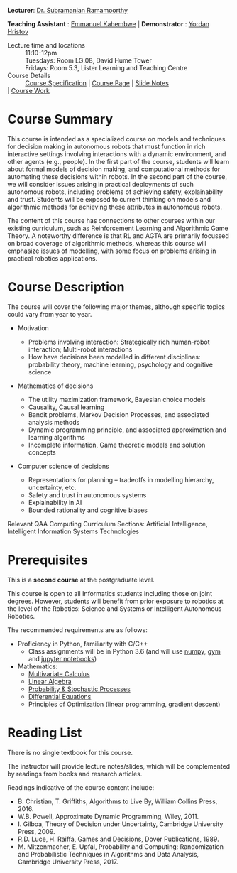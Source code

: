 **Lecturer**: [Dr. Subramanian Ramamoorthy](http://homepages.inf.ed.ac.uk/sramamoo)

**Teaching Assistant** : [Emmanuel Kahembwe](https://www.edinburgh-robotics.org/students/emmanuel-kahembwe) | **Demonstrator** : [Yordan Hristov](https://www.inf.ed.ac.uk/people/students/Yordan_Hristov.html)
<dl>
<dt>Lecture time and locations</dt>
<dd>11:10-12pm</dd>
<dd>Tuesdays: Room LG.08, David Hume Tower</dd>
<dd>Fridays: Room 5.3, Lister Learning and Teaching Centre </dd>
<dt>Course Details</dt>
<dd><a href="http://www.drps.ed.ac.uk/17-18/dpt/cxinfr11090.htm">Course Specification</a> | <a href="http://www.inf.ed.ac.uk/teaching/courses/dmr">Course Page</a>  | <a href="https://infr11090.github.io/notes" >Slide Notes</a>  </dd> |  <a href="https://infr11090.github.io/cw" >Course Work</a>  </dd>
</dl>

# [](#summary) Course Summary

This course is intended as a specialized course on models and techniques for decision making in autonomous robots that must function in rich interactive settings involving interactions with a dynamic environment, and other agents (e.g., people). In the first part of the course, students will learn about formal models of decision making, and computational methods for automating these decisions within robots. In the second part of the course, we will consider issues arising in practical deployments of such autonomous robots, including problems of achieving safety, explainability and trust. Students will be exposed to current thinking on models and algorithmic methods for achieving these attributes in autonomous robots.

The content of this course has connections to other courses within our existing curriculum, such as Reinforcement Learning and Algorithmic Game Theory. A noteworthy difference is that RL and AGTA are primarily focussed on broad coverage of algorithmic methods, whereas this course will emphasize issues of modelling, with some focus on problems arising in practical robotics applications.


# [](#themes) Course Description
The course will cover the following major themes, although specific topics could vary from year to year.

*	Motivation
	- Problems involving interaction: Strategically rich human-robot interaction; Multi-robot interactions
	- How have decisions been modelled in different disciplines: probability theory, machine learning, psychology and cognitive science

*	Mathematics of decisions
	- The utility maximization framework, Bayesian choice models
	- Causality, Causal learning
	- Bandit problems, Markov Decision Processes, and associated analysis methods
	- Dynamic programming principle, and associated approximation and learning algorithms
	- Incomplete information, Game theoretic models and solution concepts

*	Computer science of decisions
	- Representations for planning – tradeoffs in modelling hierarchy, uncertainty, etc.
	- Safety and trust in autonomous systems
	- Explainability in AI
	- Bounded rationality and cognitive biases

Relevant QAA Computing Curriculum Sections: Artificial Intelligence, Intelligent Information Systems Technologies

# [](#requisites) Prerequisites
This is a **second course** at the postgraduate level.

This course is open to all Informatics students including those on joint degrees. However, students will benefit from prior exposure to robotics at the level of the Robotics: Science and Systems or Intelligent Autonomous Robotics.

The recommended requirements are as follows:
*	Proficiency in Python, familiarity with C/C++
	* Class assignments will be in Python 3.6 (and will use [numpy](http://cs231n.github.io/python-numpy-tutorial/), [gym](https://github.com/openai/gym) and [jupyter notebooks](https://medium.com/codingthesmartway-com-blog/getting-started-with-jupyter-notebook-for-python-4e7082bd5d46))
*	Mathematics:
	- [Multivariate Calculus](https://ocw.mit.edu/courses/mathematics/18-02-multivariable-calculus-fall-2007/)
	- [Linear Algebra](https://ocw.mit.edu/courses/mathematics/18-06-linear-algebra-spring-2010/)
	- [Probability & Stochastic Processes](https://projects.iq.harvard.edu/stat110/youtube)
	- [Differential Equations](https://ocw.mit.edu/courses/mathematics/18-03-differential-equations-spring-2010/)
	- Principles of Optimization (linear programming, gradient descent)

# [](#reading) Reading List

There is no single textbook for this course. 

The instructor will provide lecture notes/slides, which will be complemented by readings from books and research articles.

Readings indicative of the course content include:
-	B. Christian, T. Griffiths, Algorithms to Live By, William Collins Press, 2016.
-	W.B. Powell, Approximate Dynamic Programming, Wiley, 2011.
-	I. Gilboa, Theory of Decision under Uncertainty, Cambridge University Press, 2009.
-	R.D. Luce, H. Raiffa, Games and Decisions, Dover Publications, 1989.
-	M. Mitzenmacher, E. Upfal, Probability and Computing: Randomization and Probabilistic Techniques in Algorithms and Data Analysis, Cambridge University Press, 2017.
